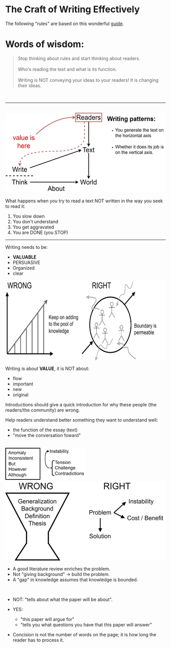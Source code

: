 # The Craft of Writing Effectively

The following "rules" are based on this wonderful [guide](https://youtu.be/vtIzMaLkCaM?si=8OM0uTMC8dKlDL-2). <br>

# Words of wisdom:

> Stop thinking about rules and start thinking about readers. <br><br>
> Who's reading the text and what is its function. <br><br>
> Writing is NOT conveying your ideas to your readers! It is changing their ideas.

<br>

---

<br>

<img src="images/writing_patterns.svg" height="250"/>

What happens when you try to read a text NOT written in the way you seek to read it:

1. You slow down
2. You don't understand
3. You get aggravated
4. You are DONE (you STOP)

---

Writing needs to be:

- **VALUABLE**
- PERSUASIVE
- Organized
- clear


<img src="images/models_of_knowledge.svg" height="250"/>

Writing is about **VALUE**, it is NOT about:

- flow
- important
- new
- original

Introductions should give a quick introduction for why these people (the readers/the community) are wrong.

Help readers understand better something they want to understand well:

- the function of the essay (text)
- "move the conversation foward"

<br>

<img src="images/instability.svg" height="100"/>

<br>

<img src="images/instability2.svg" height="250"/>

<br>

- A good literature review enriches the problem.
- Not "giving background" -> build the problem.
- A "gap" in knowledge assumes that knowledge is bounded.

<br>

- NOT: "tells about what the paper will be about".
- YES: 
  - "this paper will argue for" <br>
  - "tells you what questions you have that this paper will answer"

- Concision is not the number of words on the page; it is how long the reader has to process it.